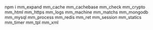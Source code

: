 npm i mm_expand mm_cache mm_cachebase mm_check mm_crypto mm_html mm_https mm_logs mm_machine mm_matchs mm_mongodb mm_mysql mm_process mm_redis mm_ret mm_session mm_statics mm_timer mm_tpl mm_xml